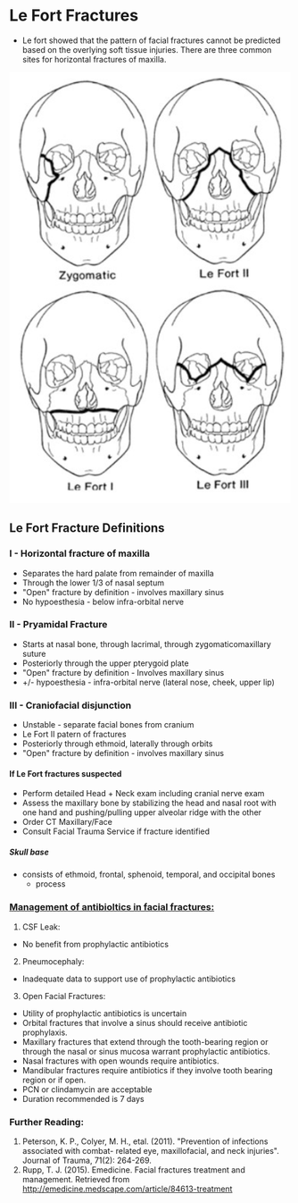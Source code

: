 # Le Fort Fractures

- Le fort showed that the pattern of facial fractures cannot be predicted based on the overlying soft tissue injuries. There are three common sites for horizontal fractures of maxilla.

![](le-fort.png)

## Le Fort Fracture Definitions

### I - Horizontal fracture of maxilla
- Separates the hard palate from remainder of maxilla
- Through the lower 1/3 of nasal septum
- "Open" fracture by definition - involves maxillary sinus
- No hypoesthesia - below infra-orbital nerve

### II - Pryamidal Fracture
- Starts at nasal bone, through lacrimal, through zygomaticomaxillary suture
- Posteriorly through the upper pterygoid plate
- "Open" fracture by definition - Involves maxillary sinus
- +/- hypoesthesia - infra-orbital nerve (lateral nose, cheek, upper lip)

### III - Craniofacial disjunction
- Unstable - separate facial bones from cranium
- Le Fort II patern of fractures
- Posteriorly through ethmoid, laterally through orbits
- "Open" fracture by definition - involves maxillary sinus

#### If Le Fort fractures suspected
 - Perform detailed Head + Neck exam including cranial nerve exam
 - Assess the maxillary bone by stabilizing the head and nasal root with one hand and pushing/pulling upper alveolar ridge with the other
 - Order CT Maxillary/Face
 - Consult Facial Trauma Service if fracture identified

 ##### Skull base
 - consists of ethmoid, frontal, sphenoid, temporal, and occipital bones
    - process


### <u>Management of antibioltics in facial fractures: </u>

1. CSF Leak:
- No benefit from prophylactic antibiotics
2. Pneumocephaly:
- Inadequate data to support use of prophylactic antibiotics
3. Open Facial Fractures:
- Utility of prophylactic antibiotics is uncertain
- Orbital fractures that involve a sinus should receive antibiotic prophylaxis.
- Maxillary fractures that extend through the tooth-bearing region or through the nasal or sinus mucosa warrant prophylactic antibiotics.
- Nasal fractures with open wounds require antibiotics.
- Mandibular fractures require antibiotics if they involve tooth bearing region or if open.
- PCN or clindamycin are acceptable
- Duration recommended is 7 days


### Further Reading:
1. Peterson, K. P., Colyer, M. H., etal. (2011). &quot;Prevention of infections associated with combat- related eye, maxillofacial, and neck injuries&quot;. Journal of Trauma, 71(2): 264-269.
2. Rupp, T. J. (2015). Emedicine. Facial fractures treatment and management. Retrieved from <a href="http://emedicine.medscape.com/article/84613-treatment">http://emedicine.medscape.com/article/84613-treatment</a>


